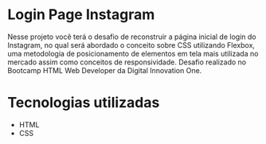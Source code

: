 # Login Page Instagram

Nesse projeto você terá o desafio de reconstruir a página inicial de login do Instagram, no qual será abordado o conceito sobre CSS utilizando Flexbox, uma metodologia de posicionamento de elementos em tela mais utilizada no mercado assim como conceitos de responsividade.
Desafio realizado no Bootcamp HTML Web Developer da Digital Innovation One.

# Tecnologias utilizadas

<ul>
  <li>HTML</li>
  <li>CSS</li>
</ul>
